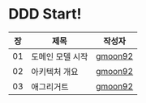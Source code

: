 # DDD Start!

| 장   | 제목        |작성자|
|-----|-----------|---|
| 01  | 도메인 모델 시작 | [gmoon92](https://github.com/gmoon92/read-books-for-programmers/blob/main/DDD%20Start!/01.%20%EB%8F%84%EB%A9%94%EC%9D%B8%20%EB%AA%A8%EB%8D%B8%20%EC%8B%9C%EC%9E%91/gmoon92.md) |
| 02  | 아키텍처 개요   | [gmoon92](https://github.com/gmoon92/read-books-for-programmers/blob/main/DDD%20Start!/02.%20%EC%95%84%ED%82%A4%ED%85%8D%EC%B2%98%20%EA%B0%9C%EC%9A%94/gmoon92.md#%EB%AA%A8%EB%93%88-%EA%B5%AC%EC%84%B1) |
| 03  | 애그리거트     | [gmoon92](https://github.com/gmoon92/read-books-for-programmers/blob/main/DDD%20Start!/03.%EC%95%A0%EA%B7%B8%EB%A6%AC%EA%B1%B0%ED%8A%B8/gmoon92.md) |